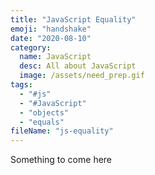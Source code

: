 ```yaml
---
title: "JavaScript Equality"
emoji: "handshake"
date: "2020-08-10"
category:
  name: JavaScript
  desc: All about JavaScript
  image: /assets/need_prep.gif
tags:
  - "#js"
  - "#JavaScript"
  - "objects"
  - "equals"
fileName: "js-equality"
---
```

Something to come here